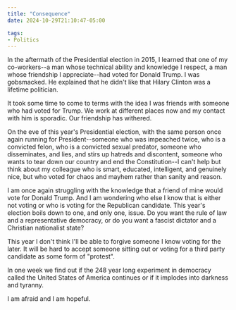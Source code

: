 ```yaml
---
title: "Consequence"
date: 2024-10-29T21:10:47-05:00

tags: 
- Politics
---
```

In the aftermath of the Presidential election in 2015, I learned that one of my
co-workers--a man whose technical ability and knowledge I respect, a man
whose friendship I appreciate--had voted for Donald Trump. I was gobsmacked. He
explained that he didn't like that Hilary Clinton was a lifetime politician. 

It took some time to come to terms with the idea I was friends with someone who
had voted for Trump. We work at different places now and my contact with him is
sporadic. Our friendship has withered.

On the eve of this year's Presidential election, with the same person once
again running for President--someone who was impeached twice, who is a
convicted felon, who is a convicted sexual predator, someone who disseminates,
and lies, and stirs up hatreds and discontent, someone who wants to tear down
our country and end the Constitution--I can't help but think about my colleague
who is smart, educated, intelligent, and genuinely nice, but who voted for
chaos and mayhem rather than sanity and reason.

I am once again struggling with the knowledge that a friend of mine would vote
for Donald Trump. And I am wondering who else I know that is either not voting
    or who is voting for the Republican candidate. This year's election boils
    down to one, and only one, issue. Do you want the rule of law and a
    representative democracy, or do you want a fascist dictator and a Christian
    nationalist state?

This year I don't think I'll be able to forgive someone I know voting for the
later. It will be hard to accept someone sitting out or voting for a third
party candidate as some form of "protest". 

In one week we find out if the 248 year long experiment in democracy called the
United States of America continues or if it implodes into darkness and tyranny. 

I am afraid and I am hopeful.

